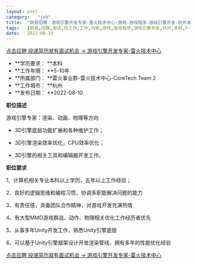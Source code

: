 ```yaml
---
layout:	post
category:	"job"
title:	"网易招聘：游戏引擎开发专家-雷火技术中心-游戏-游戏程序-游戏引擎开发-杭州本科5-10年"
tags:	[网易,招聘,面试,找工作,工作,内推,游戏,游戏程序,游戏引擎开发,杭州,本科,5-10年]
date:	2022-08-10
---
```


[点击应聘 投递简历就有面试机会 ->  游戏引擎开发专家-雷火技术中心](http://mobile.bole.netease.com/bole/boleDetail?id=23198&employeeId=346f03c3cda5f04c&key=all)



- **学历要求： **本科
- **工作年限： **5-10年
- **所属部门： **雷火事业群-雷火技术中心-CoreTech Team 2
- **工作城市： **杭州
- **发布日期： **2022-08-10



**职位描述**

游戏引擎专家：渲染、动画、物理等方向



- 3D引擎底层功能扩展和各种维护工作； 

- 3D引擎渲染效率优化，CPU效率优化；   

- 3D引擎的相关工具和编辑器开发工作。



**职位要求**

1、计算机相关专业本科以上学历，五年以上工作经验；

2、良好的逻辑思维和编程习惯，协调多职能解决问题的能力

3、有责任感，具备团队合作精神，对游戏开发充满热情

4、有大型MMO游戏群战、动作、物理相关优化工作经历者优先

5、从事多年Unity开发工作，熟悉Unity引擎底层

6、可以基于Unity引擎框架设计开发渲染管线，拥有多年的性能优化经验



[点击应聘 投递简历就有面试机会 ->  游戏引擎开发专家-雷火技术中心](http://mobile.bole.netease.com/bole/boleDetail?id=23198&employeeId=346f03c3cda5f04c&key=all)